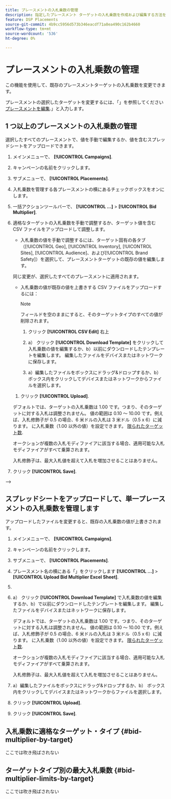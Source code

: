 ```yaml
---
title: プレースメントの入札乗数の管理
description: 指定したプレースメント ターゲットの入札乗数を作成および編集する方法を説明します。
feature: DSP Placements
source-git-commit: 4b9cc5956d573b346eacdf71a8ea490c162b4660
workflow-type: tm+mt
source-wordcount: '536'
ht-degree: 0%

---
```


# プレースメントの入札乗数の管理


<!--

See if any of these procedures are implemented; may need to be edited and/or re-worded based on functionality/UI

-->

この機能を使用して、既存のプレースメントターゲットの入札乗数を変更できます。

プレースメントの選択したターゲットを変更するには、「」を参照してください[プレースメントを編集](/help/dsp/campaign-management/placements/placement-edit.md).」と入力します。

## 1 つ以上のプレースメントの入札乗数の管理

選択したすべてのプレースメントで、値を手動で編集するか、値を含むスプレッドシートをアップロードできます。

1. メインメニューで、 **[!UICONTROL Campaigns]**.

1. キャンペーンの名前をクリックします。

1. サブメニューで、 **[!UICONTROL Placements]**.

1. 入札乗数を管理する各プレースメントの横にあるチェックボックスをオンにします。

1. 一括アクションツールバーで、 **[!UICONTROL ...]** > **[!UICONTROL Bid Multiplier]**.

1. 適格なターゲットの入札乗数を手動で調整するか、ターゲット値を含む CSV ファイルをアップロードして調整します。

   * 入札乗数の値を手動で調整するには、ターゲット固有の各タブ（[!UICONTROL Geo], [!UICONTROL Inventory], [!UICONTROL Sites], [!UICONTROL Audience]、および[!UICONTROL Brand Safety]）を選択して、プレースメントターゲットの既存の値を編集します。

   同じ変更が、選択したすべてのプレースメントに適用されます。

   * 入札乗数の値が既存の値を上書きする CSV ファイルをアップロードするには：

     >[!NOTE]
     >
     >フィールドを空のままにすると、そのターゲットタイプのすべての値が削除されます。<!-- Verify and re-word if needed. I'm not sure if you'll be able to have multiple data rows (one per placement) or if there will be only one data row applicable for all. -->

      1. クリック **[!UICONTROL CSV Edit]** 右上

      1. a） クリック **[!UICONTROL Download Template]** をクリックして入札乗数の値を編集するか、b）以前にダウンロードしたテンプレートを編集します。 編集したファイルをデバイスまたはネットワークに保存します。

      1. a）編集したファイルをボックスにドラッグ&amp;ドロップするか、b） ボックス内をクリックしてデバイスまたはネットワークからファイルを選択します。

   1. クリック **[!UICONTROL Upload]**.

   デフォルトでは、ターゲットの入札乗数は 1.00 です。つまり、そのターゲットに対する入札は調整されません。 値の範囲は 0.10 ～ 10.00 です。例えば、入札修飾子が 0.5 の場合、6 米ドルの入札は 3 米ドル（0.5 x 6）に減ります。 に入札乗数（1.00 以外の値）を設定できます。 [限られたターゲット数](#bid-multiplier-limits-by-target).

   オークションが複数の入札モディファイアに該当する場合、適用可能な入札モディファイアがすべて乗算されます。

   入札修飾子は、最大入札値を超えて入札を増加させることはありません。

1. クリック **[!UICONTROL Save]**.

-->

## スプレッドシートをアップロードして、単一プレースメントの入札乗数を管理します<!-- Is this still going to exist independently, or will you just do this via the "Bid Multiplier" option in the main context menu for placements? If both options, then reword headings for distinction -->

アップロードしたファイルを変更すると、既存の入札乗数の値が上書きされます。<!-- what if you delete a row? -->

1. メインメニューで、 **[!UICONTROL Campaigns]**.

1. キャンペーンの名前をクリックします。

1. サブメニューで、 **[!UICONTROL Placements]**.

1. プレースメント名の横にある「」をクリックします  **[!UICONTROL ...]** > **[!UICONTROL Upload Bid Multiplier Excel Sheet]**.

1. 
   <!-- Verify the rest of these steps. -->

1. a） クリック **[!UICONTROL Download Template]** で入札乗数の値を編集するか、b）で以前にダウンロードしたテンプレートを編集します。 編集したファイルをデバイスまたはネットワークに保存します。

   デフォルトでは、ターゲットの入札乗数は 1.00 です。つまり、そのターゲットに対する入札は調整されません。 値の範囲は 0.10 ～ 10.00 です。例えば、入札修飾子が 0.5 の場合、6 米ドルの入札は 3 米ドル（0.5 x 6）に減ります。 に入札乗数（1.00 以外の値）を設定できます。 [限られたターゲット数](#bid-multiplier-limits-by-target).

   オークションが複数の入札モディファイアに該当する場合、適用可能な入札モディファイアがすべて乗算されます。

   入札修飾子は、最大入札値を超えて入札を増加させることはありません。

1. a）編集したファイルをボックスにドラッグ&amp;ドロップするか、b） ボックス内をクリックしてデバイスまたはネットワークからファイルを選択します。

1. クリック **[!UICONTROL Upload]**.

1. クリック **[!UICONTROL Save]**.

## 入札乗数に適格なターゲット・タイプ {#bid-multiplier-by-target}

ここでは吹き飛ばされない

## ターゲットタイプ別の最大入札乗数 {#bid-multiplier-limits-by-target}

ここでは吹き飛ばされない

<!--

>[!MORELIKETHIS]
>
>* [About Placement Management](placement-about.md)
>* [Edit Placements](placement-edit.md)
>* [View the Change Log for a Placement](placement-change-log.md)
>* [Placement Settings](placement-settings.md)
 -->
